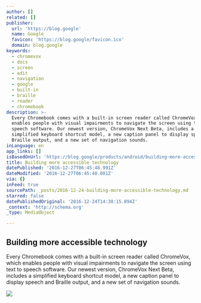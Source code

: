 ```yaml
---
author: []
related: []
publisher:
  url: 'https://blog.google'
  name: Google
  favicon: 'https://blog.google/favicon.ico'
  domain: blog.google
keywords:
  - chromevox
  - docs
  - screen
  - edit
  - navigation
  - google
  - built-in
  - braille
  - reader
  - chromebook
description: >-
  Every Chromebook comes with a built-in screen reader called ChromeVox, which
  enables people with visual impairments to navigate the screen using text to
  speech software. Our newest version, ChromeVox Next Beta, includes a
  simplified keyboard shortcut model, a new caption panel to display speech and
  Braille output, and a new set of navigation sounds.
inLanguage: en
app_links: []
isBasedOnUrl: 'https://blog.google/products/android/building-more-accessible-technology/'
title: Building more accessible technology
datePublished: '2016-12-27T06:45:48.991Z'
dateModified: '2016-12-27T06:45:40.801Z'
via: {}
inFeed: true
sourcePath: _posts/2016-12-24-building-more-accessible-technology.md
starred: false
datePublishedOriginal: '2016-12-24T14:38:15.894Z'
_context: 'http://schema.org'
_type: MediaObject

---
```

<article style=""><h1>Building more accessible technology</h1><p>Every Chromebook comes with a built-in screen reader called ChromeVox, which enables people with visual impairments to navigate the screen using text to speech software. Our newest version, ChromeVox Next Beta, includes a simplified keyboard shortcut model, a new caption panel to display speech and Braille output, and a new set of navigation sounds.</p><img src="https://storage.googleapis.com/gweb-uniblog-publish-prod/static/blog/images/google-200x200.7714256da16f.png" /></article>